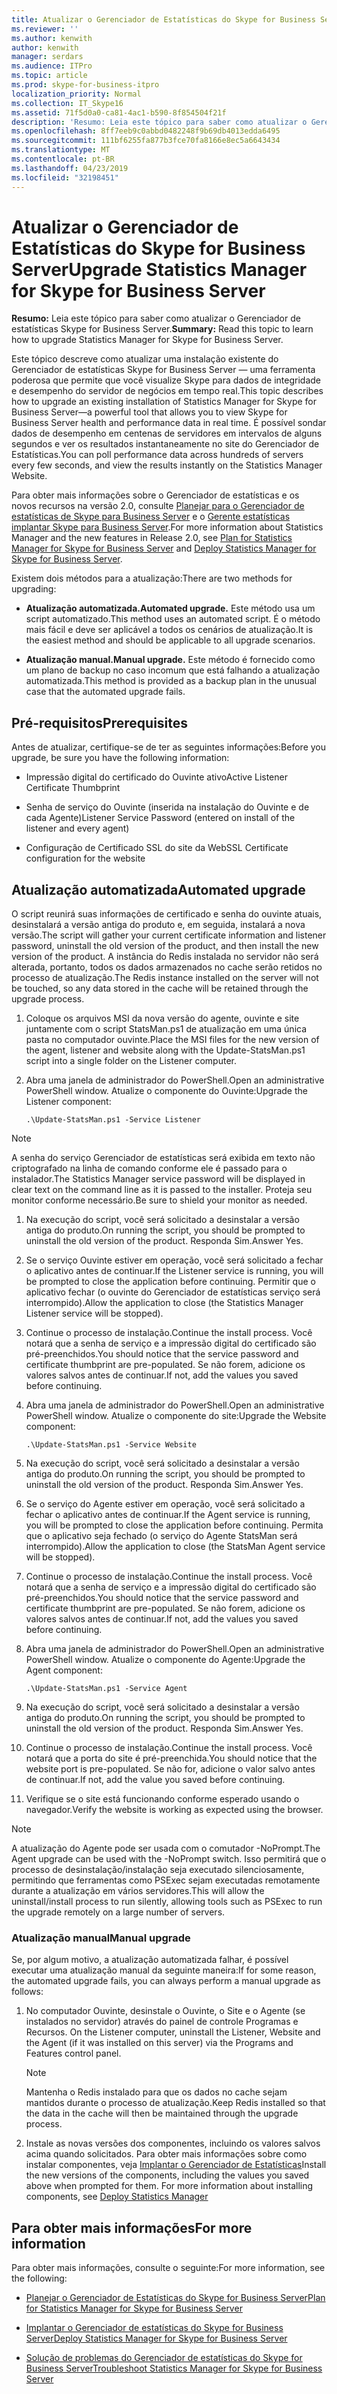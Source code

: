 ```yaml
---
title: Atualizar o Gerenciador de Estatísticas do Skype for Business Server
ms.reviewer: ''
ms.author: kenwith
author: kenwith
manager: serdars
ms.audience: ITPro
ms.topic: article
ms.prod: skype-for-business-itpro
localization_priority: Normal
ms.collection: IT_Skype16
ms.assetid: 71f5d0a0-ca81-4ac1-b590-8f854504f21f
description: 'Resumo: Leia este tópico para saber como atualizar o Gerenciador de estatísticas Skype for Business Server.'
ms.openlocfilehash: 8ff7eeb9c0abbd0482248f9b69db4013edda6495
ms.sourcegitcommit: 111bf6255fa877b3fce70fa8166e8ec5a6643434
ms.translationtype: MT
ms.contentlocale: pt-BR
ms.lasthandoff: 04/23/2019
ms.locfileid: "32198451"
---
```

# <a name="upgrade-statistics-manager-for-skype-for-business-server"></a><span data-ttu-id="22c77-103">Atualizar o Gerenciador de Estatísticas do Skype for Business Server</span><span class="sxs-lookup"><span data-stu-id="22c77-103">Upgrade Statistics Manager for Skype for Business Server</span></span>
 
<span data-ttu-id="22c77-104">**Resumo:** Leia este tópico para saber como atualizar o Gerenciador de estatísticas Skype for Business Server.</span><span class="sxs-lookup"><span data-stu-id="22c77-104">**Summary:** Read this topic to learn how to upgrade Statistics Manager for Skype for Business Server.</span></span>
  
<span data-ttu-id="22c77-105">Este tópico descreve como atualizar uma instalação existente do Gerenciador de estatísticas Skype for Business Server — uma ferramenta poderosa que permite que você visualize Skype para dados de integridade e desempenho do servidor de negócios em tempo real.</span><span class="sxs-lookup"><span data-stu-id="22c77-105">This topic describes how to upgrade an existing installation of Statistics Manager for Skype for Business Server—a powerful tool that allows you to view Skype for Business Server health and performance data in real time.</span></span> <span data-ttu-id="22c77-106">É possível sondar dados de desempenho em centenas de servidores em intervalos de alguns segundos e ver os resultados instantaneamente no site do Gerenciador de Estatísticas.</span><span class="sxs-lookup"><span data-stu-id="22c77-106">You can poll performance data across hundreds of servers every few seconds, and view the results instantly on the Statistics Manager Website.</span></span> 
  
<span data-ttu-id="22c77-107">Para obter mais informações sobre o Gerenciador de estatísticas e os novos recursos na versão 2.0, consulte [Planejar para o Gerenciador de estatísticas de Skype para Business Server](plan.md) e o [Gerente estatísticas implantar Skype para Business Server](deploy.md).</span><span class="sxs-lookup"><span data-stu-id="22c77-107">For more information about Statistics Manager and the new features in Release 2.0, see [Plan for Statistics Manager for Skype for Business Server](plan.md) and [Deploy Statistics Manager for Skype for Business Server](deploy.md).</span></span>
  
<span data-ttu-id="22c77-108">Existem dois métodos para a atualização:</span><span class="sxs-lookup"><span data-stu-id="22c77-108">There are two methods for upgrading:</span></span>
  
- <span data-ttu-id="22c77-109">**Atualização automatizada.**</span><span class="sxs-lookup"><span data-stu-id="22c77-109">**Automated upgrade.**</span></span> <span data-ttu-id="22c77-110">Este método usa um script automatizado.</span><span class="sxs-lookup"><span data-stu-id="22c77-110">This method uses an automated script.</span></span> <span data-ttu-id="22c77-111">É o método mais fácil e deve ser aplicável a todos os cenários de atualização.</span><span class="sxs-lookup"><span data-stu-id="22c77-111">It is the easiest method and should be applicable to all upgrade scenarios.</span></span>
    
- <span data-ttu-id="22c77-112">**Atualização manual.**</span><span class="sxs-lookup"><span data-stu-id="22c77-112">**Manual upgrade.**</span></span> <span data-ttu-id="22c77-113">Este método é fornecido como um plano de backup no caso incomum que está falhando a atualização automatizada.</span><span class="sxs-lookup"><span data-stu-id="22c77-113">This method is provided as a backup plan in the unusual case that the automated upgrade fails.</span></span>
    
## <a name="prerequisites"></a><span data-ttu-id="22c77-114">Pré-requisitos</span><span class="sxs-lookup"><span data-stu-id="22c77-114">Prerequisites</span></span>

<span data-ttu-id="22c77-115">Antes de atualizar, certifique-se de ter as seguintes informações:</span><span class="sxs-lookup"><span data-stu-id="22c77-115">Before you upgrade, be sure you have the following information:</span></span>
  
- <span data-ttu-id="22c77-116">Impressão digital do certificado do Ouvinte ativo</span><span class="sxs-lookup"><span data-stu-id="22c77-116">Active Listener Certificate Thumbprint</span></span>
    
- <span data-ttu-id="22c77-117">Senha de serviço do Ouvinte (inserida na instalação do Ouvinte e de cada Agente)</span><span class="sxs-lookup"><span data-stu-id="22c77-117">Listener Service Password (entered on install of the listener and every agent)</span></span>
    
- <span data-ttu-id="22c77-118">Configuração de Certificado SSL do site da Web</span><span class="sxs-lookup"><span data-stu-id="22c77-118">SSL Certificate configuration for the website</span></span>
    
## <a name="automated-upgrade"></a><span data-ttu-id="22c77-119">Atualização automatizada</span><span class="sxs-lookup"><span data-stu-id="22c77-119">Automated upgrade</span></span>

<span data-ttu-id="22c77-120">O script reunirá suas informações de certificado e senha do ouvinte atuais, desinstalará a versão antiga do produto e, em seguida, instalará a nova versão.</span><span class="sxs-lookup"><span data-stu-id="22c77-120">The script will gather your current certificate information and listener password, uninstall the old version of the product, and then install the new version of the product.</span></span> <span data-ttu-id="22c77-121">A instância do Redis instalada no servidor não será alterada, portanto, todos os dados armazenados no cache serão retidos no processo de atualização.</span><span class="sxs-lookup"><span data-stu-id="22c77-121">The Redis instance installed on the server will not be touched, so any data stored in the cache will be retained through the upgrade process.</span></span>
  
1. <span data-ttu-id="22c77-122">Coloque os arquivos MSI da nova versão do agente, ouvinte e site juntamente com o script StatsMan.ps1 de atualização em uma única pasta no computador ouvinte.</span><span class="sxs-lookup"><span data-stu-id="22c77-122">Place the MSI files for the new version of the agent, listener and website along with the Update-StatsMan.ps1 script into a single folder on the Listener computer.</span></span>
    
2. <span data-ttu-id="22c77-123">Abra uma janela de administrador do PowerShell.</span><span class="sxs-lookup"><span data-stu-id="22c77-123">Open an administrative PowerShell window.</span></span> <span data-ttu-id="22c77-124">Atualize o componente do Ouvinte:</span><span class="sxs-lookup"><span data-stu-id="22c77-124">Upgrade the Listener component:</span></span>
    
   ```
   .\Update-StatsMan.ps1 -Service Listener
   ```

> [!NOTE]
> <span data-ttu-id="22c77-125">A senha do serviço Gerenciador de estatísticas será exibida em texto não criptografado na linha de comando conforme ele é passado para o instalador.</span><span class="sxs-lookup"><span data-stu-id="22c77-125">The Statistics Manager service password will be displayed in clear text on the command line as it is passed to the installer.</span></span> <span data-ttu-id="22c77-126">Proteja seu monitor conforme necessário.</span><span class="sxs-lookup"><span data-stu-id="22c77-126">Be sure to shield your monitor as needed.</span></span> 
  
1. <span data-ttu-id="22c77-127">Na execução do script, você será solicitado a desinstalar a versão antiga do produto.</span><span class="sxs-lookup"><span data-stu-id="22c77-127">On running the script, you should be prompted to uninstall the old version of the product.</span></span> <span data-ttu-id="22c77-128">Responda Sim.</span><span class="sxs-lookup"><span data-stu-id="22c77-128">Answer Yes.</span></span>
    
2. <span data-ttu-id="22c77-129">Se o serviço Ouvinte estiver em operação, você será solicitado a fechar o aplicativo antes de continuar.</span><span class="sxs-lookup"><span data-stu-id="22c77-129">If the Listener service is running, you will be prompted to close the application before continuing.</span></span> <span data-ttu-id="22c77-130">Permitir que o aplicativo fechar (o ouvinte do Gerenciador de estatísticas serviço será interrompido).</span><span class="sxs-lookup"><span data-stu-id="22c77-130">Allow the application to close (the Statistics Manager Listener service will be stopped).</span></span>
    
3. <span data-ttu-id="22c77-131">Continue o processo de instalação.</span><span class="sxs-lookup"><span data-stu-id="22c77-131">Continue the install process.</span></span> <span data-ttu-id="22c77-132">Você notará que a senha de serviço e a impressão digital do certificado são pré-preenchidos.</span><span class="sxs-lookup"><span data-stu-id="22c77-132">You should notice that the service password and certificate thumbprint are pre-populated.</span></span> <span data-ttu-id="22c77-133">Se não forem, adicione os valores salvos antes de continuar.</span><span class="sxs-lookup"><span data-stu-id="22c77-133">If not, add the values you saved before continuing.</span></span>
    
4. <span data-ttu-id="22c77-134">Abra uma janela de administrador do PowerShell.</span><span class="sxs-lookup"><span data-stu-id="22c77-134">Open an administrative PowerShell window.</span></span> <span data-ttu-id="22c77-135">Atualize o componente do site:</span><span class="sxs-lookup"><span data-stu-id="22c77-135">Upgrade the Website component:</span></span>
    
   ```
   .\Update-StatsMan.ps1 -Service Website
   ```

5. <span data-ttu-id="22c77-136">Na execução do script, você será solicitado a desinstalar a versão antiga do produto.</span><span class="sxs-lookup"><span data-stu-id="22c77-136">On running the script, you should be prompted to uninstall the old version of the product.</span></span> <span data-ttu-id="22c77-137">Responda Sim.</span><span class="sxs-lookup"><span data-stu-id="22c77-137">Answer Yes.</span></span>
    
6. <span data-ttu-id="22c77-138">Se o serviço do Agente estiver em operação, você será solicitado a fechar o aplicativo antes de continuar.</span><span class="sxs-lookup"><span data-stu-id="22c77-138">If the Agent service is running, you will be prompted to close the application before continuing.</span></span> <span data-ttu-id="22c77-139">Permita que o aplicativo seja fechado (o serviço do Agente StatsMan será interrompido).</span><span class="sxs-lookup"><span data-stu-id="22c77-139">Allow the application to close (the StatsMan Agent service will be stopped).</span></span>
    
7. <span data-ttu-id="22c77-140">Continue o processo de instalação.</span><span class="sxs-lookup"><span data-stu-id="22c77-140">Continue the install process.</span></span> <span data-ttu-id="22c77-141">Você notará que a senha de serviço e a impressão digital do certificado são pré-preenchidos.</span><span class="sxs-lookup"><span data-stu-id="22c77-141">You should notice that the service password and certificate thumbprint are pre-populated.</span></span> <span data-ttu-id="22c77-142">Se não forem, adicione os valores salvos antes de continuar.</span><span class="sxs-lookup"><span data-stu-id="22c77-142">If not, add the values you saved before continuing.</span></span>
    
8. <span data-ttu-id="22c77-143">Abra uma janela de administrador do PowerShell.</span><span class="sxs-lookup"><span data-stu-id="22c77-143">Open an administrative PowerShell window.</span></span> <span data-ttu-id="22c77-144">Atualize o componente do Agente:</span><span class="sxs-lookup"><span data-stu-id="22c77-144">Upgrade the Agent component:</span></span>
    
   ```
   .\Update-StatsMan.ps1 -Service Agent
   ```

9. <span data-ttu-id="22c77-145">Na execução do script, você será solicitado a desinstalar a versão antiga do produto.</span><span class="sxs-lookup"><span data-stu-id="22c77-145">On running the script, you should be prompted to uninstall the old version of the product.</span></span> <span data-ttu-id="22c77-146">Responda Sim.</span><span class="sxs-lookup"><span data-stu-id="22c77-146">Answer Yes.</span></span>
    
10. <span data-ttu-id="22c77-147">Continue o processo de instalação.</span><span class="sxs-lookup"><span data-stu-id="22c77-147">Continue the install process.</span></span> <span data-ttu-id="22c77-148">Você notará que a porta do site é pré-preenchida.</span><span class="sxs-lookup"><span data-stu-id="22c77-148">You should notice that the website port is pre-populated.</span></span> <span data-ttu-id="22c77-149">Se não for, adicione o valor salvo antes de continuar.</span><span class="sxs-lookup"><span data-stu-id="22c77-149">If not, add the value you saved before continuing.</span></span>
    
11. <span data-ttu-id="22c77-150">Verifique se o site está funcionando conforme esperado usando o navegador.</span><span class="sxs-lookup"><span data-stu-id="22c77-150">Verify the website is working as expected using the browser.</span></span>
    
> [!NOTE]
> <span data-ttu-id="22c77-151">A atualização do Agente pode ser usada com o comutador -NoPrompt.</span><span class="sxs-lookup"><span data-stu-id="22c77-151">The Agent upgrade can be used with the -NoPrompt switch.</span></span> <span data-ttu-id="22c77-152">Isso permitirá que o processo de desinstalação/instalação seja executado silenciosamente, permitindo que ferramentas como PSExec sejam executadas remotamente durante a atualização em vários servidores.</span><span class="sxs-lookup"><span data-stu-id="22c77-152">This will allow the uninstall/install process to run silently, allowing tools such as PSExec to run the upgrade remotely on a large number of servers.</span></span> 
  
### <a name="manual-upgrade"></a><span data-ttu-id="22c77-153">Atualização manual</span><span class="sxs-lookup"><span data-stu-id="22c77-153">Manual upgrade</span></span>

<span data-ttu-id="22c77-154">Se, por algum motivo, a atualização automatizada falhar, é possível executar uma atualização manual da seguinte maneira:</span><span class="sxs-lookup"><span data-stu-id="22c77-154">If for some reason, the automated upgrade fails, you can always perform a manual upgrade as follows:</span></span>
  
1. <span data-ttu-id="22c77-155">	No computador Ouvinte, desinstale o Ouvinte, o Site e o Agente (se instalados no servidor) através do painel de controle Programas e Recursos.  </span><span class="sxs-lookup"><span data-stu-id="22c77-155">On the Listener computer, uninstall the Listener, Website and the Agent (if it was installed on this server) via the Programs and Features control panel.</span></span> 
    
    > [!NOTE]
    >  <span data-ttu-id="22c77-156"> Mantenha o Redis instalado para que os dados no cache sejam mantidos durante o processo de atualização.</span><span class="sxs-lookup"><span data-stu-id="22c77-156">Keep Redis installed so that the data in the cache will then be maintained through the upgrade process.</span></span>
  
2. <span data-ttu-id="22c77-p118">	Instale as novas versões dos componentes, incluindo os valores salvos acima quando solicitados. Para obter mais informações sobre como instalar componentes, veja [Implantar o Gerenciador de Estatísticas](deploy.md#BKMK_Deploy)</span><span class="sxs-lookup"><span data-stu-id="22c77-p118">Install the new versions of the components, including the values you saved above when prompted for them. For more information about installing components, see [Deploy Statistics Manager](deploy.md#BKMK_Deploy)</span></span>

    
## <a name="for-more-information"></a><span data-ttu-id="22c77-159">Para obter mais informações</span><span class="sxs-lookup"><span data-stu-id="22c77-159">For more information</span></span>
<span data-ttu-id="22c77-160"><a name="BKMK_Fixed"> </a></span><span class="sxs-lookup"><span data-stu-id="22c77-160"></span></span>

<span data-ttu-id="22c77-161">Para obter mais informações, consulte o seguinte:</span><span class="sxs-lookup"><span data-stu-id="22c77-161">For more information, see the following:</span></span>
  
- [<span data-ttu-id="22c77-162">Planejar o Gerenciador de Estatísticas do Skype for Business Server</span><span class="sxs-lookup"><span data-stu-id="22c77-162">Plan for Statistics Manager for Skype for Business Server</span></span>](plan.md)
    
- [<span data-ttu-id="22c77-163">Implantar o Gerenciador de estatísticas do Skype for Business Server</span><span class="sxs-lookup"><span data-stu-id="22c77-163">Deploy Statistics Manager for Skype for Business Server</span></span>](deploy.md)
    
- [<span data-ttu-id="22c77-164">Solução de problemas do Gerenciador de estatísticas do Skype for Business Server</span><span class="sxs-lookup"><span data-stu-id="22c77-164">Troubleshoot Statistics Manager for Skype for Business Server</span></span>](troubleshoot.md)
